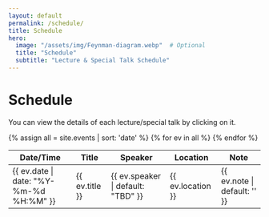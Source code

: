 ```yaml
---
layout: default
permalink: /schedule/
title: Schedule
hero:
  image: "/assets/img/Feynman-diagram.webp"  # Optional
  title: "Schedule"
  subtitle: "Lecture & Special Talk Schedule"
---
```

# Schedule

You can view the details of each lecture/special talk by clicking on it.

<table>
<thead>
  <tr><th>Date/Time</th><th>Title</th><th>Speaker</th><th>Location</th><th>Note</th></tr>
</thead>
<tbody>
{% assign all = site.events | sort: 'date' %}
{% for ev in all %}
<tr onclick="location.href='{{ ev.url | relative_url }}'" style="cursor:pointer">
  <td>{{ ev.date | date: "%Y-%m-%d %H:%M" }}</td>
  <td>{{ ev.title }}</td>
  <td>{{ ev.speaker | default: "TBD" }}</td>
  <td>{{ ev.location }}</td><td>{{ ev.note | default: '' }}</td>
</tr>
{% endfor %}
</tbody>
</table>
